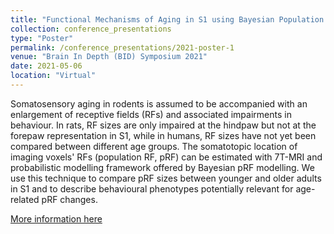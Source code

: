 ```yaml
---
title: "Functional Mechanisms of Aging in S1 using Bayesian Population Receptive Field Mapping at 7T MRI."
collection: conference_presentations
type: "Poster"
permalink: /conference_presentations/2021-poster-1
venue: "Brain In Depth (BID) Symposium 2021"
date: 2021-05-06
location: "Virtual"
---
```


Somatosensory aging in rodents is assumed to be accompanied with an enlargement of receptive fields (RFs) and associated impairments in behaviour. In rats, RF sizes are only impaired at the hindpaw but not at the forepaw representation in S1, while in humans, RF sizes have not yet been compared between different age groups. The somatotopic location of imaging voxels' RFs (population RF, pRF) can be estimated with 7T-MRI and probabilistic modelling framework offered by Bayesian pRF modelling. We use this technique to compare pRF sizes between younger and older adults in S1 and to describe behavioural phenotypes potentially relevant for age-related pRF changes.

[More information here](https://www.estherkuehn-science.org/bid-2021.html)